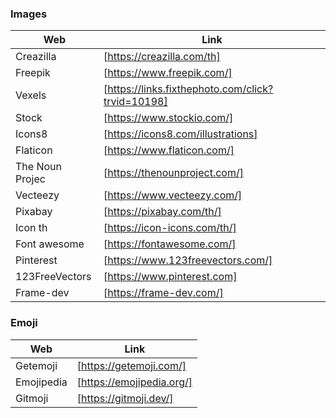 ### Images

| Web | Link |
| ------ | ------ |
| Creazilla | [https://creazilla.com/th] |
| Freepik | [https://www.freepik.com/] |
| Vexels | [https://links.fixthephoto.com/click?trvid=10198] |
| Stock | [https://www.stockio.com/] |
| Icons8 | [https://icons8.com/illustrations] |
| Flaticon | [https://www.flaticon.com/] |
| The Noun Projec | [https://thenounproject.com/] |
| Vecteezy | [https://www.vecteezy.com/] |
| Pixabay | [https://pixabay.com/th/] |
| Icon th | [https://icon-icons.com/th/] |
| Font awesome | [https://fontawesome.com/] |
| Pinterest | [https://www.123freevectors.com/] |
| 123FreeVectors | [https://www.pinterest.com] |
| Frame-dev | [https://frame-dev.com/] |

### Emoji

| Web | Link |
| ------ | ------ |
| Getemoji | [https://getemoji.com/] |
| Emojipedia | [https://emojipedia.org/] |
| Gitmoji | [https://gitmoji.dev/] |
